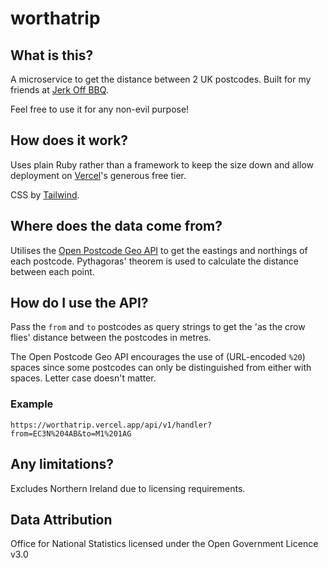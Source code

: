 # worthatrip

## What is this?
A microservice to get the distance between 2 UK postcodes. Built for my friends at [Jerk Off BBQ](https://www.jerkoffbbq.com/).

Feel free to use it for any non-evil purpose!

## How does it work?
Uses plain Ruby rather than a framework to keep the size down and allow deployment on [Vercel](https://vercel.com/)'s generous free tier.

CSS by [Tailwind](https://tailwindcss.com/).

## Where does the data come from?

Utilises the [Open Postcode Geo API](https://www.getthedata.com/open-postcode-geo-api) to get the eastings and northings of each postcode. Pythagoras' theorem is used to calculate the distance between each point.

## How do I use the API?
Pass the `from` and `to` postcodes as query strings to get the 'as the crow flies' distance between the postcodes in metres.

The Open Postcode Geo API encourages the use of (URL-encoded `%20`) spaces since some postcodes can only be distinguished from either with spaces. Letter case doesn't matter.

### Example

`https://worthatrip.vercel.app/api/v1/handler?from=EC3N%204AB&to=M1%201AG`

## Any limitations?
Excludes Northern Ireland due to licensing requirements.

## Data Attribution
Office for National Statistics licensed under the Open Government Licence v3.0
